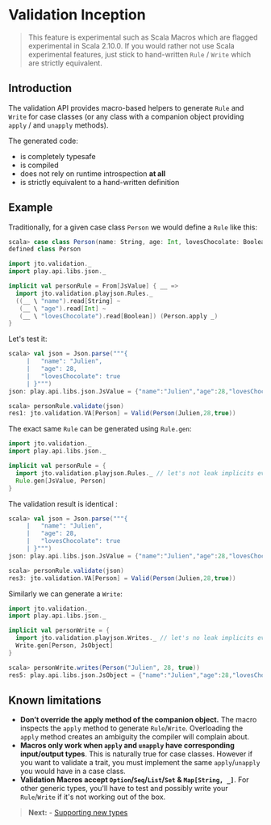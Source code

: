 # Validation Inception

> This feature is experimental such as Scala Macros which are flagged experimental in Scala 2.10.0.
> If you would rather not use Scala experimental features, just stick to hand-written `Rule` / `Write` which are strictly equivalent.

## Introduction

The validation API provides macro-based helpers to generate `Rule` and `Write` for case classes (or any class with a companion object providing `apply` / and `unapply` methods).

The generated code:

- is completely typesafe
- is compiled
- does not rely on runtime introspection **at all**
- is strictly equivalent to a hand-written definition

## Example

Traditionally, for a given case class `Person` we would define a `Rule` like this:

```scala
scala> case class Person(name: String, age: Int, lovesChocolate: Boolean)
defined class Person
```

```scala
import jto.validation._
import play.api.libs.json._

implicit val personRule = From[JsValue] { __ =>
  import jto.validation.playjson.Rules._
  ((__ \ "name").read[String] ~
   (__ \ "age").read[Int] ~
   (__ \ "lovesChocolate").read[Boolean]) (Person.apply _)
}
```

Let's test it:

```scala
scala> val json = Json.parse("""{
     |   "name": "Julien",
     |   "age": 28,
     |   "lovesChocolate": true
     | }""")
json: play.api.libs.json.JsValue = {"name":"Julien","age":28,"lovesChocolate":true}

scala> personRule.validate(json)
res1: jto.validation.VA[Person] = Valid(Person(Julien,28,true))
```

The exact same `Rule` can be generated using `Rule.gen`:

```scala
import jto.validation._
import play.api.libs.json._

implicit val personRule = {
  import jto.validation.playjson.Rules._ // let's not leak implicits everywhere
  Rule.gen[JsValue, Person]
}
```

The validation result is identical :

```scala
scala> val json = Json.parse("""{
     |   "name": "Julien",
     |   "age": 28,
     |   "lovesChocolate": true
     | }""")
json: play.api.libs.json.JsValue = {"name":"Julien","age":28,"lovesChocolate":true}

scala> personRule.validate(json)
res3: jto.validation.VA[Person] = Valid(Person(Julien,28,true))
```

Similarly we can generate a `Write`:

```scala
import jto.validation._
import play.api.libs.json._

implicit val personWrite = {
  import jto.validation.playjson.Writes._ // let's no leak implicits everywhere
  Write.gen[Person, JsObject]
}
```
```scala
scala> personWrite.writes(Person("Julien", 28, true))
res5: play.api.libs.json.JsObject = {"name":"Julien","age":28,"lovesChocolate":true}
```

## Known limitations

 - **Don’t override the apply method of the companion object.** The macro inspects the `apply` method to generate `Rule`/`Write`. Overloading the `apply` method creates an ambiguity the compiler will complain about.
 - **Macros only work when `apply` and `unapply` have corresponding input/output types**. This is naturally true for case classes. However if you want to validate a trait, you must implement the same `apply`/`unapply` you would have in a case class.
 - **Validation Macros accept `Option`/`Seq`/`List`/`Set` & `Map[String, _]`**. For other generic types, you'll have to test and possibly write your `Rule`/`Write` if it's not working out of the box.

> **Next:** - [Supporting new types](ScalaValidationExtensions.md)

